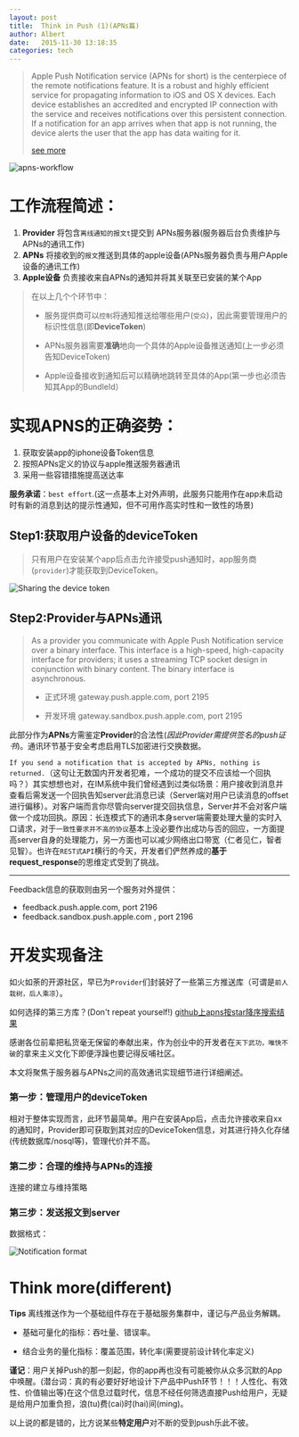 ```yaml
---
layout: post
title:  Think in Push (1)(APNs篇)
author: Albert
date:   2015-11-30 13:18:35
categories: tech
---
```


> Apple Push Notification service (APNs for short) is the centerpiece of the remote notifications feature. It is a robust and highly efficient service for propagating information to iOS and OS X devices. Each device establishes an accredited and encrypted IP connection with the service and receives notifications over this persistent connection. If a notification for an app arrives when that app is not running, the device alerts the user that the app has data waiting for it.
> 
> [see more](https://developer.apple.com/library/ios/documentation/NetworkingInternet/Conceptual/RemoteNotificationsPG/Chapters/ApplePushService.html#//apple_ref/doc/uid/TP40008194-CH100-SW9)

![apns-workflow](https://developer.apple.com/library/ios/documentation/NetworkingInternet/Conceptual/RemoteNotificationsPG/Art/remote_notif_simple_2x.png)

# 工作流程简述：

1. **Provider** 将包含`离线通知的报文t`提交到 APNs服务器(服务器后台负责维护与APNs的通讯工作)
2. **APNs** 将接收到的`报文`推送到具体的apple设备(APNs服务器负责与用户Apple设备的通讯工作)
3. **Apple设备** 负责接收来自APNs的通知并将其关联至已安装的某个App

> 在以上几个个环节中：
> 
> * 服务提供商可以`控制`将通知推送给哪些用户(`受众`)，因此需要管理用户的标识性信息(即**DeviceToken**)
> 
> 
> * APNs服务器需要**准确**地向一个具体的Apple设备推送通知(上一步必须告知DeviceToken)
> 
> 
> * Apple设备接收到通知后可以精确地跳转至具体的App(第一步也必须告知其App的BundleId）

# 实现APNS的正确姿势：

1. 获取安装app的iphone设备Token信息
2. 按照APNs定义的协议与apple推送服务器通讯
3. 采用一些容错措施提高送达率

**服务承诺**：`best effort`.(这一点基本上对外声明，此服务只能用作在app未启动时有新的消息到达的提示性通知，但不可用作高实时性和一致性的场景)

## Step1:获取用户设备的deviceToken

> 只有用户在安装某个app后点击允许接受push通知时，app服务商(`provider`)才能获取到DeviceToken。

![Sharing the device token](https://developer.apple.com/library/ios/documentation/NetworkingInternet/Conceptual/RemoteNotificationsPG/Art/registration_sequence_2x.png)

## Step2:Provider与APNs通讯

> As a provider you communicate with Apple Push Notification service over a binary interface. This interface is a high-speed, high-capacity interface for providers; it uses a streaming TCP socket design in conjunction with binary content. The binary interface is asynchronous.
> 
> * 正式环境 gateway.push.apple.com, port 2195
> 
> 
> * 开发环境 gateway.sandbox.push.apple.com, port 2195

此部分作为**APNs**方需鉴定**Provider**的合法性(_因此Provider需提供签名的push证书_)。通讯环节基于安全考虑启用TLS加密进行交换数据。

`If you send a notification that is accepted by APNs, nothing is returned.`（这句让无数国内开发者犯难，一个成功的提交不应该给一个回执吗？）其实想想也对，在IM系统中我们曾经遇到过类似场景：用户接收到消息并查看后需发送一个回执告知server此消息已读（Server端对用户已读消息的offset进行偏移）。对客户端而言你尽管向server提交回执信息，Server并不会对客户端做一个成功回执。原因：长连模式下的通讯本身server端需要处理大量的实时入口请求，对于`一致性要求并不高的协议`基本上没必要作出成功与否的回应，一方面提高server自身的处理能力，另一方面也可以减少网络出口带宽（仁者见仁，智者见智）。也许在`REST式API`横行的今天，开发者们俨然养成的**基于request_response**的思维定式受到了挑战。

------

Feedback信息的获取则由另一个服务对外提供：

* feedback.push.apple.com, port 2196
* feedback.sandbox.push.apple.com , port 2196



# 开发实现备注

如火如荼的开源社区，早已为`Provider`们封装好了一些第三方推送库（可谓是`前人栽树，后人乘凉`）。

如何选择的第三方库？(Don't repeat yourself!) [github上apns按star降序搜索结果](https://github.com/search?o=desc&q=apns&ref=searchresults&s=stars&type=Repositories&utf8=%E2%9C%93)

感谢各位前辈把私货毫无保留的奉献出来，作为创业中的开发者在`天下武功，唯快不破`的拿来主义文化下即便浮躁也要记得反哺社区。

本文将聚焦于服务器与APNs之间的高效通讯实现细节进行详细阐述。

### 第一步：管理用户的deviceToken

相对于整体实现而言，此环节最简单。用户在安装App后，点击允许接收来自xx的通知时，Provider即可获取到其对应的DeviceToken信息，对其进行持久化存储(传统数据库/nosql等)，管理代价并不高。

### 第二步：合理的维持与APNs的连接

连接的建立与维持策略

### 第三步：发送报文到server

数据格式：

![Notification format](https://developer.apple.com/library/ios/documentation/NetworkingInternet/Conceptual/RemoteNotificationsPG/Art/aps_binary_provider_3_2x.png)

# Think more(different)

**Tips** 离线推送作为一个基础组件存在于基础服务集群中，谨记与产品业务解耦。

* 基础可量化的指标：吞吐量、错误率。


* 结合业务的量化指标：覆盖范围，转化率(需要提前设计转化率定义)

**谨记**：用户关掉Push的那一刻起，你的app再也没有可能被你从众多沉默的App中唤醒。(潜台词：真的有必要好好地设计下产品中Push环节！！！人性化、有效性、价值输出等)在这个信息过载时代，信息不经任何筛选直接Push给用户，无疑是给用户加重负担，浪(tu)费(cai)时(hai)间(ming)。

以上说的都是错的，比方说某些**特定用户**对不断的受到push乐此不彼。

